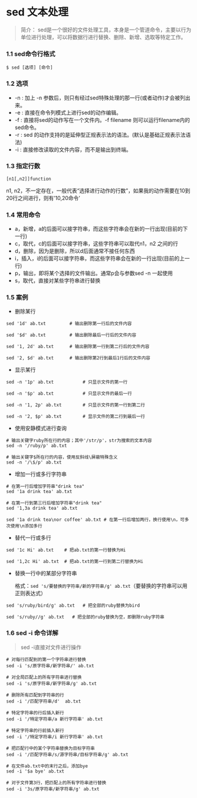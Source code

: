 # sed 文本处理



> 简介： sed是一个很好的文件处理工具，本身是一个管道命令，主要以行为单位进行处理，可以将数据行进行替换、删除、新增、选取等特定工作。



### 1.1 sed命令行格式

```shell
$ sed [选项] [命令]
```



### 1.2 选项

- -n : 加上 -n 参数后，则只有经过sed特殊处理的那一行(或者动作)才会被列出来。
- -e : 直接在命令列模式上进行sed的动作编辑。
- -f : 直接将sed的动作写在一个文件内。-f filename 则可以运行filename内的sed命令。
- -r : sed 的动作支持的是延伸型正规表示法的语法。(默认是基础正规表示法语法)
- -i : 直接修改读取的文件内容，而不是输出到终端。



### 1.3 指定行数

```shell
[n1[,n2]]function
```

n1, n2，不一定存在，一般代表“选择进行动作的行数”，如果我的动作需要在10到20行之间进行，则有’10,20命令’ 



### 1.4 常用命令


-	a，新增，a的后面可以接字符串，而这些字符串会在新的一行出现(目前的下一行)
-	c，取代，c的后面可以接字符串，这些字符串可以取代n1，n2 之间的行
-	d，删除，因为是删除，所以d后面通常不接任何东西
-	i，插入，i的后面可以接字符串，而这些字符串会在新的一行出现(目前的上一行)
-	p，输出，即将某个选择的文件输出。通常p会与参数sed -n 一起使用
-	s，取代，直接对某些字符串进行替换



### 1.5 案例

- 删除某行

```shell
sed '1d' ab.txt         # 输出删除第一行后的文件内容

sed '$d' ab.txt         # 输出删除最后一行后的文件内容

sed '1, 2d' ab.txt      # 输出删除第一行到第二行后的文件内容

sed '2, $d' ab.txt      # 输出删除第2行到最后1行后的文件内容
```



- 显示某行



```shell
sed -n '1p' ab.txt           # 只显示文件的第一行 

sed -n '$p' ab.txt           # 只显示文件的最后一行

sed -n '1, 2p' ab.txt        # 只显示文件的第一行到第二行

sed -n '2, $p' ab.txt        # 显示文件的第二行到最后一行

```



- 使用安静模式进行查询

```shell
# 输出关键字ruby所在行的内容；其中'/str/p'，str为搜索的文本内容
sed -n '/ruby/p' ab.txt

# 输出关键字$所在行的内容，使用反斜线\屏蔽特殊含义
sed -n '/\$/p' ab.txt
```



- 增加一行或多行字符串

```shell
# 在第一行后增加字符串"drink tea"
sed '1a drink tea' ab.txt     

# 在第一行到第三行后增加字符串"drink tea"
sed '1,3a drink tea' ab.txt   

sed '1a drink tea\nor coffee' ab.txt # 在第一行后增加两行，换行使用\n，可多次使用\n添加多行

```



- 替代一行或多行

```shell
sed '1c Hi' ab.txt    # 把ab.txt的第一行替换为Hi

sed '1,2c Hi' ab.txt  # 把ab.txt的第一行到第二行替换为Hi
```



- 替换一行中的某部分字符串

   格式：`sed 's/要替换的字符串/新的字符串/g' ab.txt`（要替换的字符串可以用正则表达式）

```shell
sed 's/ruby/bird/g' ab.txt   # 把全部的ruby替换为bird

sed 's/ruby//g' ab.txt   # 把全部的ruby替换为空，即删除ruby字符串
```



### 1.6 sed -i 命令详解

> sed -i直接对文件进行操作



```shell
# 对每行匹配到的第一个字符串进行替换
sed -i 's/原字符串/新字符串/' ab.txt 

# 对全局匹配上的所有字符串进行替换
sed -i 's/原字符串/新字符串/g' ab.txt 

# 删除所有匹配到字符串的行
sed -i '/匹配字符串/d'  ab.txt  

# 特定字符串的行后插入新行
sed -i '/特定字符串/a 新行字符串' ab.txt 

# 特定字符串的行前插入新行
sed -i '/特定字符串/i 新行字符串' ab.txt

# 把匹配行中的某个字符串替换为目标字符串
sed -i '/匹配字符串/s/源字符串/目标字符串/g' ab.txt

# 在文件ab.txt中的末行之后，添加bye
sed -i '$a bye' ab.txt   

# 对于文件第3行，把匹配上的所有字符串进行替换
sed -i '3s/原字符串/新字符串/g' ab.txt 
```



